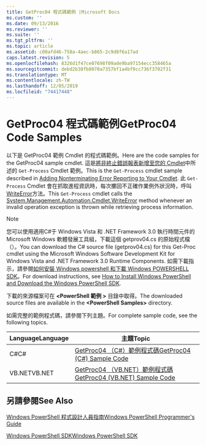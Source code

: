 ```yaml
---
title: GetProc04 程式碼範例 |Microsoft Docs
ms.custom: ''
ms.date: 09/13/2016
ms.reviewer: ''
ms.suite: ''
ms.tgt_pltfrm: ''
ms.topic: article
ms.assetid: c00afd46-758a-4aec-b865-2c9d8f6a17ad
caps.latest.revision: 5
ms.openlocfilehash: 8326d1f47ce07698f09ade9ba97154ecc358465a
ms.sourcegitcommit: debd2b38fb8070a7357bf1a4bf9cc736f3702f31
ms.translationtype: MT
ms.contentlocale: zh-TW
ms.lasthandoff: 12/05/2019
ms.locfileid: "74417448"
---
```

# <a name="getproc04-code-samples"></a><span data-ttu-id="27eb8-102">GetProc04 程式碼範例</span><span class="sxs-lookup"><span data-stu-id="27eb8-102">GetProc04 Code Samples</span></span>

<span data-ttu-id="27eb8-103">以下是 GetProc04 範例 Cmdlet 的程式碼範例。</span><span class="sxs-lookup"><span data-stu-id="27eb8-103">Here are the code samples for the GetProc04 sample cmdlet.</span></span> <span data-ttu-id="27eb8-104">這是[將非終止錯誤報表新增至您的 Cmdlet](../cmdlet/adding-non-terminating-error-reporting-to-your-cmdlet.md)中所述的 `Get-Process` Cmdlet 範例。</span><span class="sxs-lookup"><span data-stu-id="27eb8-104">This is the `Get-Process` cmdlet sample described in [Adding Nonterminating Error Reporting to Your Cmdlet](../cmdlet/adding-non-terminating-error-reporting-to-your-cmdlet.md).</span></span> <span data-ttu-id="27eb8-105">此 `Get-Process` Cmdlet 會在抓取進程資訊時，每次擲回不正確作業例外狀況時，呼叫[WriteError](/dotnet/api/System.Management.Automation.Cmdlet.WriteError)方法。</span><span class="sxs-lookup"><span data-stu-id="27eb8-105">This `Get-Process` cmdlet calls the [System.Management.Automation.Cmdlet.WriteError](/dotnet/api/System.Management.Automation.Cmdlet.WriteError) method whenever an invalid operation exception is thrown while retrieving process information.</span></span>

> [!NOTE]
> <span data-ttu-id="27eb8-106">您可以使用適用C#于 Windows Vista 和 .NET Framework 3.0 執行時間元件的 Microsoft Windows 軟體發展工具組，下載這個 getprov04.cs 的原始程式檔（）。</span><span class="sxs-lookup"><span data-stu-id="27eb8-106">You can download the C# source file (getprov04.cs) for this Get-Proc cmdlet using the Microsoft Windows Software Development Kit for Windows Vista and .NET Framework 3.0 Runtime Components.</span></span> <span data-ttu-id="27eb8-107">如需下載指示，請參閱[如何安裝 Windows powershell 和下載 Windows POWERSHELL SDK](/powershell/scripting/developer/installing-the-windows-powershell-sdk)。</span><span class="sxs-lookup"><span data-stu-id="27eb8-107">For download instructions, see [How to Install Windows PowerShell and Download the Windows PowerShell SDK](/powershell/scripting/developer/installing-the-windows-powershell-sdk).</span></span>
>
> <span data-ttu-id="27eb8-108">下載的來源檔案可在 **\<PowerShell 範例 >** 目錄中取得。</span><span class="sxs-lookup"><span data-stu-id="27eb8-108">The downloaded source files are available in the **\<PowerShell Samples>** directory.</span></span>

<span data-ttu-id="27eb8-109">如需完整的範例程式碼，請參閱下列主題。</span><span class="sxs-lookup"><span data-stu-id="27eb8-109">For complete sample code, see the following topics.</span></span>

|<span data-ttu-id="27eb8-110">Language</span><span class="sxs-lookup"><span data-stu-id="27eb8-110">Language</span></span>|<span data-ttu-id="27eb8-111">主題</span><span class="sxs-lookup"><span data-stu-id="27eb8-111">Topic</span></span>|
|--------------|-----------|
|<span data-ttu-id="27eb8-112">C#</span><span class="sxs-lookup"><span data-stu-id="27eb8-112">C#</span></span>|[<span data-ttu-id="27eb8-113">GetProc04 （C#）範例程式碼</span><span class="sxs-lookup"><span data-stu-id="27eb8-113">GetProc04 (C#) Sample Code</span></span>](./getproc04-csharp-sample-code.md)|
|<span data-ttu-id="27eb8-114">VB.NET</span><span class="sxs-lookup"><span data-stu-id="27eb8-114">VB.NET</span></span>|[<span data-ttu-id="27eb8-115">GetProc04 （VB.NET）範例程式碼</span><span class="sxs-lookup"><span data-stu-id="27eb8-115">GetProc04 (VB.NET) Sample Code</span></span>](./getproc04-vb-net-sample-code.md)|

## <a name="see-also"></a><span data-ttu-id="27eb8-116">另請參閱</span><span class="sxs-lookup"><span data-stu-id="27eb8-116">See Also</span></span>

[<span data-ttu-id="27eb8-117">Windows PowerShell 程式設計人員指南</span><span class="sxs-lookup"><span data-stu-id="27eb8-117">Windows PowerShell Programmer's Guide</span></span>](./windows-powershell-programmer-s-guide.md)

[<span data-ttu-id="27eb8-118">Windows PowerShell SDK</span><span class="sxs-lookup"><span data-stu-id="27eb8-118">Windows PowerShell SDK</span></span>](../windows-powershell-reference.md)
